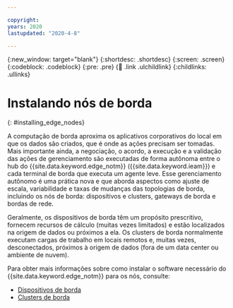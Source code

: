 ```yaml
---

copyright:
years: 2020
lastupdated: "2020-4-8"

---
```


{:new_window: target="blank"}
{:shortdesc: .shortdesc}
{:screen: .screen}
{:codeblock: .codeblock}
{:pre: .pre}
{:child: .link .ulchildlink}
{:childlinks: .ullinks}

# Instalando nós de borda
{: #installing_edge_nodes}

A computação de borda aproxima os aplicativos corporativos do local em que os dados são criados, que é onde as ações precisam ser tomadas. Mais importante ainda, a negociação, o acordo, a execução e a validação das ações de gerenciamento são executadas de forma autônoma entre o hub do {{site.data.keyword.edge_notm}} ({{site.data.keyword.ieam}}) e cada terminal de borda que executa um agente leve. Esse gerenciamento autônomo é uma prática nova e que aborda aspectos como ajuste de escala, variabilidade e taxas de mudanças das topologias de borda, incluindo os nós de borda: dispositivos e clusters, gateways de borda e bordas de rede.

Geralmente, os dispositivos de borda têm um propósito prescritivo, fornecem recursos de cálculo (muitas vezes limitados) e estão localizados na origem de dados ou próximos a ela. Os clusters de borda normalmente executam cargas de trabalho em locais remotos e, muitas vezes, desconectados, próximos à origem de dados (fora de um data center ou ambiente de nuvem).

Para obter mais informações sobre como instalar o software necessário do {{site.data.keyword.edge_notm}} para os nós, consulte:

* [Dispositivos de borda](../installing/edge_devices.md)
* [Clusters de borda](../installing/edge_clusters.md)

